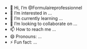 - 👋 Hi, I’m @Formulaireprofessionnel
- 👀 I’m interested in ...
- 🌱 I’m currently learning ...
- 💞️ I’m looking to collaborate on ...
- 📫 How to reach me ...
- 😄 Pronouns: ...
- ⚡ Fun fact: ...

<!---
Formulaireprofessionnel/Formulaireprofessionnel is a ✨ special ✨ repository because its `README.md` (this file) appears on your GitHub profile.
You can click the Preview link to take a look at your changes.
--->
